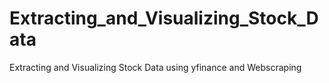 # Extracting_and_Visualizing_Stock_Data
Extracting and Visualizing Stock Data using yfinance and Webscraping
